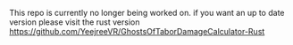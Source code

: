 



This repo is currently no longer being worked on.
if you want an up to date version please visit the rust version
https://github.com/YeejreeVR/GhostsOfTaborDamageCalculator-Rust
